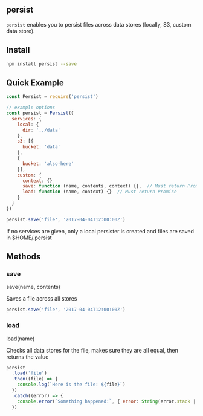 ## persist

`persist` enables you to persist files across data stores (locally, S3, custom data store).

## Install
```bash
npm install persist --save
```

## Quick Example
```javascript
const Persist = require('persist')

// example options
const persist = Persist({
  services: {
    local: {
      dir: '../data'
    },
    s3: [{
      bucket: 'data'
    },
    {
      bucket: 'also-here'
    }],
    custom: {
      context: {}
      save: function (name, contents, context) {},  // Must return Promise
      load: function (name, context) {}  // Must return Promise
    }
  }
})

persist.save('file', '2017-04-04T12:00:00Z')
```

If no services are given, only a local persister is created and files are saved in $HOME/.persist

## Methods

### save
save(name, contents)

Saves a file across all stores
```javascript
persist.save('file', '2017-04-04T12:00:00Z')
```

### load
load(name)

Checks all data stores for the file, makes sure they are all equal, then returns the value
```javascript
persist
  .load('file')
  .then((file) => {
    console.log(`Here is the file: ${file}`)
  })
  .catch((error) => {
    console.error(`Something happened:`, { error: String(error.stack || error) })
  })
```
